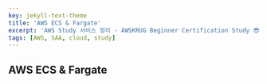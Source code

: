 ```yaml
---
key: jekyll-text-theme
title: 'AWS ECS & Fargate'
excerpt: 'AWS Study 서비스 정리 - AWSKRUG Beginner Certification Study 😎'
tags: [AWS, SAA, cloud, study] 
---
```


## AWS ECS & Fargate